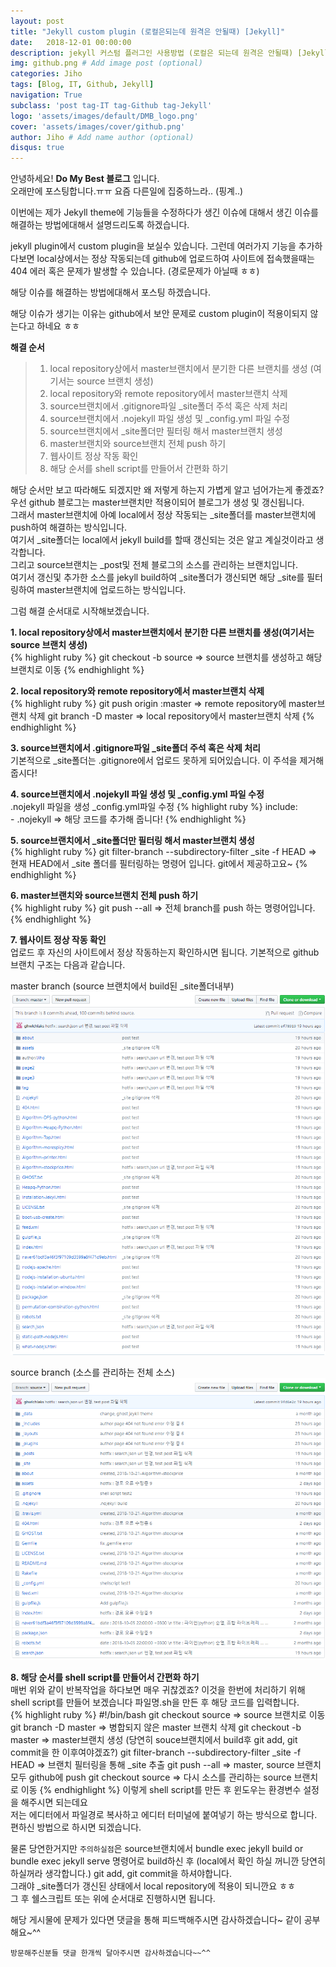 ```yaml
---
layout: post
title: "Jekyll custom plugin (로컬은되는데 원격은 안될때) [Jekyll]"
date:   2018-12-01 00:00:00
description: jekyll 커스텀 플러그인 사용방법 (로컬은 되는데 원격은 안될때) [Jekyll] # Add post description (optional)
img: github.png # Add image post (optional)
categories: Jiho
tags: [Blog, IT, Github, Jekyll]
navigation: True
subclass: 'post tag-IT tag-Github tag-Jekyll'
logo: 'assets/images/default/DMB_logo.png'
cover: 'assets/images/cover/github.png'
author: Jiho # Add name author (optional)
disqus: true
---
```

안녕하세요! **Do My Best 블로그** 입니다.  
오래만에 포스팅합니다.ㅠㅠ 요즘 다른일에 집중하느라.. (핑계..)   

이번에는 제가 Jekyll theme에 기능들을 수정하다가 생긴 이슈에 대해서 생긴 이슈를 해결하는 방법에대해서 설명드리도록 하겠습니다.  

jekyll plugin에서 custom plugin을 보실수 있습니다. 그런데 여러가지 기능을 추가하다보면 local상에서는 정상 작동되는데 github에 업로드하여 사이트에 접속했을때는 404 에러 혹은 문제가 발생할 수 있습니다. (경로문제가 아닐때 ㅎㅎ)    

해당 이슈를 해결하는 방법에대해서 포스팅 하겠습니다.   

해당 이슈가 생기는 이유는 github에서 보안 문제로 custom plugin이 적용이되지 않는다고 하네요 ㅎㅎ  

**해결 순서**
>1. local repository상에서 master브랜치에서 분기한 다른 브랜치를 생성  (여기서는 source 브랜치 생성)
>2. local repository와 remote repository에서 master브랜치 삭제
>3. source브랜치에서 .gitignore파일 _site폴더 주석 혹은 삭제 처리
>4. source브랜치에서 .nojekyll 파일 생성 및 _config.yml 파일 수정
>5. source브랜치에서 _site폴더만 필터링 해서 master브랜치 생성
>6. master브랜치와 source브랜치 전체 push 하기
>7. 웹사이트 정상 작동 확인
>8. 해당 순서를 shell script를 만들어서 간편화 하기

해당 순서만 보고 따라해도 되겠지만 왜 저렇게 하는지 가볍게 알고 넘어가는게 좋겠죠?
우선 github 블로그는 master브랜치만 적용이되어 블로그가 생성 및 갱신됩니다.   
그래서 master브랜치에 아예 local에서 정상 작동되는 _site폴더를 master브랜치에 push하여 해결하는 방식입니다.   
여기서 _site폴더는 local에서 jekyll build를 할때 갱신되는 것은 알고 계실것이라고 생각합니다.   
그리고 source브랜치는 _post및 전체 블로그의 소스를 관리하는 브랜치입니다.  
여기서 갱신및 추가한 소스를 jekyll build하여 _site폴더가 갱신되면
해당 _site를 필터링하여 master브랜치에 업로드하는 방식입니다.   

그럼 해결 순서대로 시작해보겠습니다. 

**1. local repository상에서 master브랜치에서 분기한 다른 브랜치를 생성(여기서는 source 브랜치 생성)**  
{% highlight ruby %}
git checkout -b source
=> source 브랜치를 생성하고 해당 브랜치로 이동
{% endhighlight %}

**2. local repository와 remote repository에서 master브랜치 삭제**  
{% highlight ruby %}
git push origin :master
=> remote repository에 master브랜치 삭제
git branch -D master
=> local repository에서 master브랜치 삭제
{% endhighlight %}

**3. source브랜치에서 .gitignore파일 _site폴더 주석 혹은 삭제 처리**  
기본적으로 _site폴더는 .gitignore에서 업로드 못하게 되어있습니다. 
이 주석을 제거해줍시다!

**4. source브랜치에서 .nojekyll 파일 생성 및 _config.yml 파일 수정**  
.nojekyll 파일을 생성
_config.yml파일 수정
{% highlight ruby %}
include:  
  \- .nojekyll
=> 해당 코드를 추가해 줍니다!
{% endhighlight %}

**5. source브랜치에서 _site폴더만 필터링 해서 master브랜치 생성**  
{% highlight ruby %}
git filter-branch --subdirectory-filter _site -f HEAD
=> 현재 HEAD에서 _site 폴더를 필터링하는 명령어 입니다. git에서 제공하고요~
{% endhighlight %}

**6. master브랜치와 source브랜치 전체 push 하기**  
{% highlight ruby %}
git push --all 
=> 전체 branch를 push 하는 명령어입니다.
{% endhighlight %}

**7. 웹사이트 정상 작동 확인**  
업로드 후 자신의 사이트에서 정상 작동하는지 확인하시면 됩니다.
기본적으로 github 브랜치 구조는 다음과 같습니다. 

master branch (source 브랜치에서 build된 _site폴더내부)  
<img src="/assets/images/2018-12-01-Jekyll-custom-plugin/master.png">

source branch (소스를 관리하는 전체 소스)  
<img src="/assets/images/2018-12-01-Jekyll-custom-plugin/source.png">

**8. 해당 순서를 shell script를 만들어서 간편화 하기**  
매번 위와 같이 반복작업을 하다보면 매우 귀찮겠죠? 이것을 한번에 처리하기 위해 
shell script를 만들어 보겠습니다 파일명.sh을 만든 후 해당 코드를 입력합니다.  
{% highlight ruby %}
#!/bin/bash
git checkout source
=> source 브랜치로 이동 
git branch -D master
=> 병합되지 않은 master 브랜치 삭제
git checkout -b master
=> master브랜치 생성 (당연히 souce브랜치에서 build후 git add, git commit을 한 이후여야겠죠?)
git filter-branch --subdirectory-filter _site -f HEAD
=> 브랜치 필터링을 통해 _site 추출
git push --all
=> master, source 브랜치 모두 github에 push
git checkout source
=> 다시 소스를 관리하는 source 브랜치로 이동
{% endhighlight %}
이렇게 shell script를 만든 후 윈도우는 환경변수 설정을 해주시면 되는데요   
저는 에디터에서 파일경로 복사하고 에디터 터미널에 붙여넣기 하는 방식으로 합니다.   
편하신 방법으로 하시면 되겠습니다.  

물론 당연한거지만 `주의하실점`은 source브랜치에서 bundle exec jekyll build or bundle exec jekyll serve 명령어로 build하신 후 (local에서 확인 하실 꺼니깐 당연히 하실꺼라 생각합니다.) git add, git commit을 하셔야합니다.   
그래야 _site폴더가 갱신된 상태에서 local repository에 적용이 되니깐요 ㅎㅎ  
그 후 쉘스크립트 또는 위에 순서대로 진행하시면 됩니다.    

해당 게시물에 문제가 있다면 댓글을 통해 피드백해주시면 감사하겠습니다~
같이 공부해요~^^

`방문해주신분들 댓글 한개씩 달아주시면 감사하겠습니다~~^^`  
